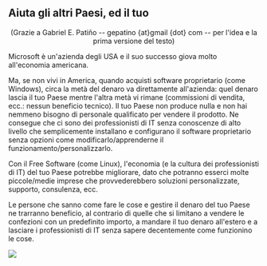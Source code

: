 <?php require("../../entete.php"); ?> <?php require("../../base.php"); ?>

<div id="corps">

<h2>Aiuta gli altri Paesi, ed il tuo</h2>

<center>(Grazie a Gabriel E. Patiño -- gepatino {at}gmail {dot} com -- 
per l'idea e la prima versione del testo) </center>

<p>Microsoft è un'azienda degli USA e il suo successo giova 
molto all'economia americana.</p>

<p>Ma, se non vivi in America, quando acquisti software proprietario 
(come Windows), circa la metà del denaro va direttamente all'azienda: 
quel denaro lascia il tuo Paese mentre l'altra metà vi rimane (commissioni 
di vendita, ecc.: nessun beneficio tecnico).
Il tuo Paese non produce nulla e non hai nemmeno bisogno di personale 
qualificato per vendere il prodotto. Ne consegue che ci sono dei 
professionisti di IT senza conoscenze di alto livello che semplicemente 
installano e configurano il software proprietario senza opzioni come  
modificarlo/apprenderne il funzionamento/personalizzarlo.</p>

<p>Con il Free Software (come Linux), l'economia (e la cultura dei 
professionisti di IT) del tuo Paese potrebbe migliorare, dato che 
potranno esserci molte piccole/medie imprese che provvederebbero 
soluzioni personalizzate, supporto, consulenza, ecc.</p>

<p>Le persone che sanno come fare le cose e gestire il denaro del tuo 
Paese ne trarranno beneficio, al contrario di quelle che si limitano 
a vendere le confezioni con un predefinito importo, a mandare il tuo 
denaro all'estero e a lasciare i professionisti di IT senza sapere 
decentemente come funzionino le cose.</p>

<img src="Images/earth.png" />

</div>
</body>
</html>
